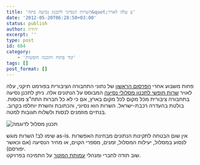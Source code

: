 ```yaml
---
title: 'השרות הנסיוני לתכנון נסיעה בתח&quot;צ עלה לאויר'
date: '2012-05-20T06:28:50+03:00'
status: publish
author: יהודה
excerpt: ''
type: post
id: 684
category:
    - 'קוד פתוח ותוכנה חופשית'
tags: []
post_format: []
---
```

פחות משבוע אחרי [הפרסום הראשון](http://www.tlv1.co.il/?p=5930) של נתוני התחבורה הציבורית בפורמט תיקני, עלה לאויר [שרות חופשי לתכנון מסלולי נסיעה](http://otp.hamakor.org.il/) המבוסס על הנתונים אלה. ניתן לתכנן נסיעה בתחבורה ציבורית מכל מקום לכל מקום בארץ, אם כי לא כל חברות התח"צ מכוסות. בולטת בהעדרה רכבת-ישראל. השרות הוא נסיוני, והכתובת והשרת יוחלפו בקרוב. בנתיים מוזמנים לנסות ולשלוח תגובות למטה.

![תכנון מסלול לדוגמה](https://img.skitch.com/20120520-d4dysf5u9ruawex2jm83yihied.png)

שימו לב! השרות מוגש as-is. אין שום הבטחה לתקינות הנתונים מבחינת האפשרות לנסוע במסלול, יעילות המסלול, זמנים, מספרי הקוים, או מחיר הנסיעה (אם וכאשר יפורסם).  
שוב תודה לחברי ומנהלי [עמותת המקור](http://www.hamakor.org.il/) על התמיכה בפרויקט.
